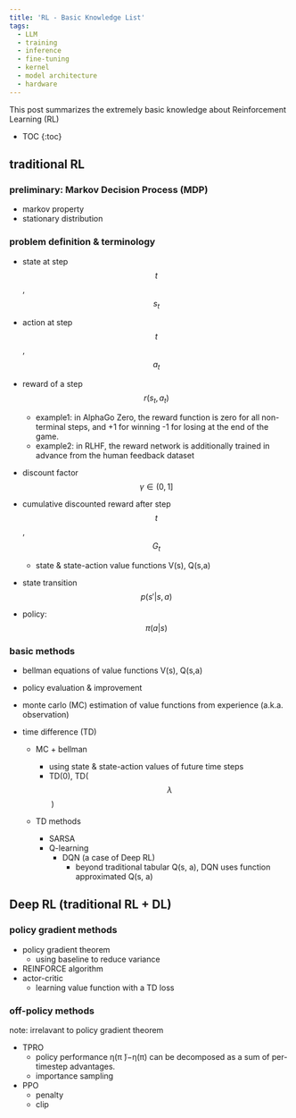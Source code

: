 ```yaml
---
title: 'RL - Basic Knowledge List'
tags:
  - LLM
  - training
  - inference
  - fine-tuning
  - kernel
  - model architecture
  - hardware
---
```


This post summarizes the extremely basic knowledge about Reinforcement Learning (RL) 

* TOC 
{:toc}


## traditional RL

### preliminary: Markov Decision Process (MDP)

- markov property
- stationary distribution

### problem definition & terminology

- state at step 
  $$
  t
  $$
  , 
  $$
  s_t
  $$
  
- action at step 
  $$
  t
  $$
  , 
  $$
  a_t
  $$
  
- reward of a step 
  $$
  r(s_t, a_t)
  $$
  

  - example1: in AlphaGo Zero, the reward function is zero for all non-terminal steps, and +1 for winning -1 for losing at the end of the game.
  - example2: in RLHF, the reward network is additionally trained in advance from the human feedback dataset

- discount factor 
  $$
  \gamma \in (0, 1]
  $$
  
- cumulative discounted reward after step 
  $$
  t
  $$
  , 
  $$
  G_t
  $$

  - state & state-action value functions V(s), Q(s,a)

- state transition
  $$
   p(s' | s, a)
  $$
  
- policy: 
  $$
  \pi(a | s)
  $$

### basic methods

- bellman equations of value functions V(s), Q(s,a)

- policy evaluation & improvement

- monte carlo (MC) estimation of value functions from experience (a.k.a. observation)

- time difference (TD)
  - MC + bellman 
    - using state & state-action values of future time steps
    - TD(0), TD(
    $$
    \lambda
    $$
    ​	)

  - TD methods
    - SARSA
    - Q-learning
      - DQN (a case of Deep RL)
        - beyond traditional tabular Q(s, a), DQN uses function approximated Q(s, a)




## Deep RL (traditional RL + DL)

### policy gradient methods

- policy gradient theorem
  - using baseline to reduce variance
- REINFORCE algorithm
- actor-critic
  - learning value function with a TD loss 

### off-policy methods

note: irrelavant to policy gradient theorem

- TPRO
  - policy performance η(π ̃)−η(π) can be decomposed as a sum of per-timestep advantages.
  - importance sampling
- PPO
  - penalty
  - clip
